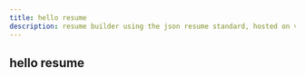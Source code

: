 ```yaml
---
title: hello resume
description: resume builder using the json resume standard, hosted on val.town
---
```


## hello resume